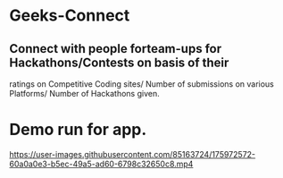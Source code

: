 # Geeks-Connect
## Connect with people forteam-ups for Hackathons/Contests on basis of their
ratings on Competitive Coding sites/ Number of submissions on various Platforms/
Number of Hackathons given.
# Demo run for app.
https://user-images.githubusercontent.com/85163724/175972572-60a0a0e3-b5ec-49a5-ad60-6798c32650c8.mp4



